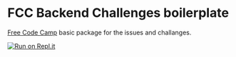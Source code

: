 # FCC Backend Challenges boilerplate

<a href="https://www.freecodecamp.org/" target="_blank">Free Code Camp</a> basic package for the issues and challanges.

[![Run on Repl.it](https://repl.it/badge/github/freeCodeCamp/boilerplate-npm)](https://repl.it/github/freeCodeCamp/boilerplate-npm)
